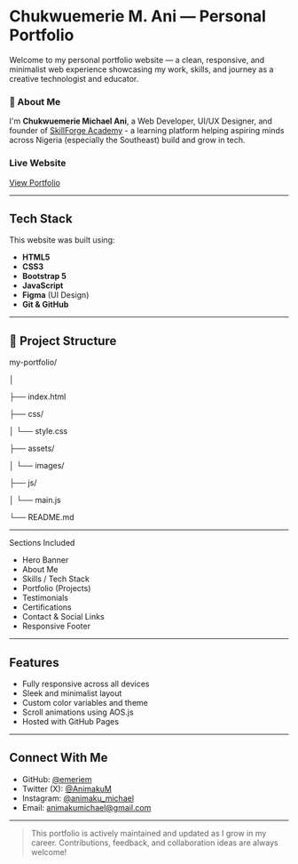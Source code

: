 # Chukwuemerie M. Ani — Personal Portfolio

Welcome to my personal portfolio website — a clean, responsive, and minimalist web experience showcasing my work, skills, and journey as a creative technologist and educator.

### 🧠 About Me

I'm **Chukwuemerie Michael Ani**, a Web Developer, UI/UX Designer, and founder of [SkillForge Academy](#) - a learning platform helping aspiring minds across Nigeria (especially the Southeast) build and grow in tech.

### Live Website

[View Portfolio](https://emeriem.github.io/michael-portfolio)

---

## Tech Stack

This website was built using:

- **HTML5**
- **CSS3**
- **Bootstrap 5**
- **JavaScript**
- **Figma** (UI Design)
- **Git & GitHub**

---

## 📁 Project Structure

my-portfolio/

│

├── index.html

├── css/

│ └── style.css

├── assets/

│ └── images/

├── js/

│ └── main.js

└── README.md

---

Sections Included

- Hero Banner
- About Me
- Skills / Tech Stack
- Portfolio (Projects)
- Testimonials
- Certifications
- Contact & Social Links
- Responsive Footer

---

## Features

- Fully responsive across all devices
- Sleek and minimalist layout
- Custom color variables and theme
- Scroll animations using AOS.js
- Hosted with GitHub Pages

---

## Connect With Me

- GitHub: [@emeriem](https://github.com/emeriem)
- Twitter (X): [@AnimakuM](https://x.com/AnimakuM)
- Instagram: [@animaku_michael](https://www.instagram.com/animaku_michael/)
- Email: animakumichael@gmail.com

---

> This portfolio is actively maintained and updated as I grow in my career. Contributions, feedback, and collaboration ideas are always welcome!
